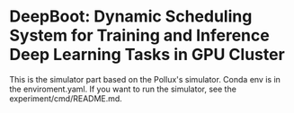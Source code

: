 # DeepBoot: Dynamic Scheduling System for Training and Inference Deep Learning Tasks in GPU Cluster

This is the simulator part based on the Pollux's simulator. Conda env is in the enviroment.yaml.
If you want to run the simulator, see the experiment/cmd/README.md.

